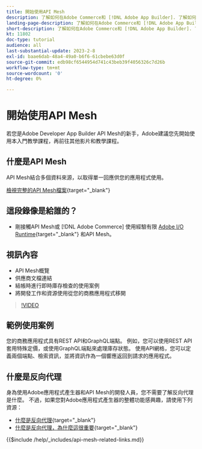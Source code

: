 ```yaml
---
title: 開始使用API Mesh
description: 了解如何在Adobe Commerce和 [!DNL Adobe App Builder]. 了解如何安裝Adobe應用程式產生器、處理專案、建立圖形反向Proxy等。
landing-page-description: 了解如何在Adobe Commerce和 [!DNL Adobe App Builder]. 了解如何安裝AdobeIO、使用專案、建立圖形反向Proxy等。
short-description: 了解如何在Adobe Commerce和 [!DNL Adobe App Builder]. 了解如何安裝AdobeIO、使用專案、建立圖形反向Proxy等。
kt: 11802
doc-type: tutorial
audience: all
last-substantial-update: 2023-2-8
exl-id: baae6dab-48a4-49a0-b6f6-61cbebe63d0f
source-git-commit: edb98cf6544954d741c43beb39f4056326c7d26b
workflow-type: tm+mt
source-wordcount: '0'
ht-degree: 0%

---
```


# 開始使用API Mesh

若您是Adobe Developer App Builder API Mesh的新手，Adobe建議您先開始使用本入門教學課程，再前往其他影片和教學課程。

## 什麼是API Mesh

API Mesh結合多個資料來源，以取得單一回應供您的應用程式使用。

[檢視完整的API Mesh檔案](https://developer.adobe.com/graphql-mesh-gateway/gateway/overview/){target="_blank"}

## 這段錄像是給誰的？

* 剛接觸API Mesh或 [!DNL Adobe Commerce] 使用經驗有限 [Adobe I/O Runtime](https://developer.adobe.com/runtime/docs/guides/overview/){target="_blank"} 和API Mesh。

## 視訊內容

* API Mesh概覽
* 供應商文檔連結
* 結帳時進行即時庫存檢查的使用案例
* 將開發工作和資源使用從您的商務應用程式移開

>[!VIDEO](https://video.tv.adobe.com/v/3417534?quality=12&learn=on)

## 範例使用案例

您的商務應用程式具有REST API和GraphQL端點。 例如，您可以使用REST API套用特殊定價，或使用GraphQL端點來處理庫存狀態。 使用API網格，您可以定義兩個端點、檢索資訊，並將資訊作為一個響應返回到請求的應用程式。

## 什麼是反向代理

身為使用Adobe應用程式產生器和API Mesh的開發人員，您不需要了解反向代理是什麼。 不過，如果您對Adobe應用程式產生器的整體功能感興趣，請使用下列資源：

* [什麼是反向代理](https://www.imperva.com/learn/performance/reverse-proxy/){target="_blank"}
* [什麼是反向代理，為什麼這很重要](https://blog.hubspot.com/website/reverse-proxy){target="_blank"}

{{$include /help/_includes/api-mesh-related-links.md}}
